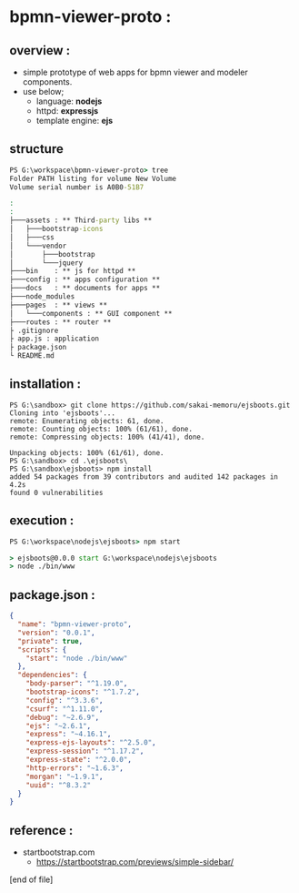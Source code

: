 # bpmn-viewer-proto :

## overview :
- simple prototype of web apps for bpmn viewer and modeler components.  
- use below;
  + language: **nodejs**
  + httpd: **expressjs**
  + template engine: **ejs**

## structure
```bat
PS G:\workspace\bpmn-viewer-proto> tree
Folder PATH listing for volume New Volume
Volume serial number is A0B0-51B7

:
:
├───assets : ** Third-party libs **
│   ├───bootstrap-icons
│   ├───css
│   └───vendor
│       ├───bootstrap
│       └───jquery
├───bin    : ** js for httpd ** 
├───config : ** apps configuration **
├───docs   : ** documents for apps **
├───node_modules
├───pages  : ** views **
│   └───components : ** GUI component **
├───routes : ** router **
├ .gitignore
├ app.js : application
├ package.json
└ README.md
```

## installation :

```
PS G:\sandbox> git clone https://github.com/sakai-memoru/ejsboots.git
Cloning into 'ejsboots'...
remote: Enumerating objects: 61, done.
remote: Counting objects: 100% (61/61), done.
remote: Compressing objects: 100% (41/41), done.

Unpacking objects: 100% (61/61), done.
PS G:\sandbox> cd .\ejsboots\
PS G:\sandbox\ejsboots> npm install
added 54 packages from 39 contributors and audited 142 packages in 4.2s
found 0 vulnerabilities
```

## execution :
```bat
PS G:\workspace\nodejs\ejsboots> npm start

> ejsboots@0.0.0 start G:\workspace\nodejs\ejsboots
> node ./bin/www

```

## package.json :
```json
{
  "name": "bpmn-viewer-proto",
  "version": "0.0.1",
  "private": true,
  "scripts": {
    "start": "node ./bin/www"
  },
  "dependencies": {
    "body-parser": "^1.19.0",
    "bootstrap-icons": "^1.7.2",
    "config": "^3.3.6",
    "csurf": "^1.11.0",
    "debug": "~2.6.9",
    "ejs": "~2.6.1",
    "express": "~4.16.1",
    "express-ejs-layouts": "^2.5.0",
    "express-session": "^1.17.2",
    "express-state": "^2.0.0",
    "http-errors": "~1.6.3",
    "morgan": "~1.9.1",
    "uuid": "^8.3.2"
  }
}
````

## reference :
- startbootstrap.com
  - https://startbootstrap.com/previews/simple-sidebar/

[end of file]
